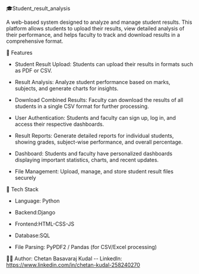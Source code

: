 🎓Student_result_analysis

A web-based system designed to analyze and manage student results. This platform allows students to upload their results, view detailed analysis of their performance, and helps faculty to track and download results in a comprehensive format.

🚀 Features

- Student Result Upload: Students can upload their results in formats such as PDF or CSV.
- Result Analysis: Analyze student performance based on marks, subjects, and generate charts for insights.

- Download Combined Results: Faculty can download the results of all students in a single CSV format for further processing.

- User Authentication: Students and faculty can sign up, log in, and access their respective dashboards.

- Result Reports: Generate detailed reports for individual students, showing grades, subject-wise performance, and overall percentage.

- Dashboard: Students and faculty have personalized dashboards displaying important statistics, charts, and recent updates.

- File Management: Upload, manage, and store student result files securely



🧰 Tech Stack

- Language: Python
- Backend:Django

- Frontend:HTML-CSS-JS

- Database:SQL

- File Parsing: PyPDF2 / Pandas (for CSV/Excel processing)

🧑‍💻 Author:
Chetan Basavaraj Kudal --
LinkedIn: https://www.linkedin.com/in/chetan-kudal-258240270
